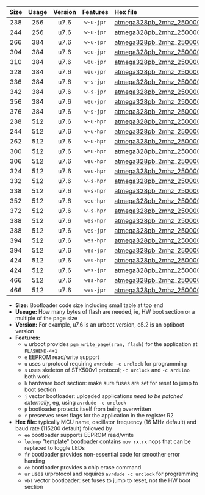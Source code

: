 |Size|Usage|Version|Features|Hex file|
|:-:|:-:|:-:|:-:|:--|
|238|256|u7.6|`w-u-jpr`|[atmega328pb_2mhz_250000bps_ur_vbl.hex](https://raw.githubusercontent.com/stefanrueger/urboot/main//atmega328pb_2mhz_250000bps_ur_vbl.hex)|
|244|256|u7.6|`w-u-jpr`|[atmega328pb_2mhz_250000bps_lednop_ur_vbl.hex](https://raw.githubusercontent.com/stefanrueger/urboot/main//atmega328pb_2mhz_250000bps_lednop_ur_vbl.hex)|
|266|384|u7.6|`w-u-jpr`|[atmega328pb_2mhz_250000bps_lednop_fr_ur_vbl.hex](https://raw.githubusercontent.com/stefanrueger/urboot/main//atmega328pb_2mhz_250000bps_lednop_fr_ur_vbl.hex)|
|304|384|u7.6|`weu-jpr`|[atmega328pb_2mhz_250000bps_ee_ur_vbl.hex](https://raw.githubusercontent.com/stefanrueger/urboot/main//atmega328pb_2mhz_250000bps_ee_ur_vbl.hex)|
|310|384|u7.6|`weu-jpr`|[atmega328pb_2mhz_250000bps_ee_lednop_ur_vbl.hex](https://raw.githubusercontent.com/stefanrueger/urboot/main//atmega328pb_2mhz_250000bps_ee_lednop_ur_vbl.hex)|
|328|384|u7.6|`weu-jpr`|[atmega328pb_2mhz_250000bps_ee_lednop_fr_ur_vbl.hex](https://raw.githubusercontent.com/stefanrueger/urboot/main//atmega328pb_2mhz_250000bps_ee_lednop_fr_ur_vbl.hex)|
|336|384|u7.6|`w-s-jpr`|[atmega328pb_2mhz_250000bps_vbl.hex](https://raw.githubusercontent.com/stefanrueger/urboot/main//atmega328pb_2mhz_250000bps_vbl.hex)|
|342|384|u7.6|`w-s-jpr`|[atmega328pb_2mhz_250000bps_lednop_vbl.hex](https://raw.githubusercontent.com/stefanrueger/urboot/main//atmega328pb_2mhz_250000bps_lednop_vbl.hex)|
|356|384|u7.6|`weu-jpr`|[atmega328pb_2mhz_250000bps_ee_lednop_fr_ce_ur_vbl.hex](https://raw.githubusercontent.com/stefanrueger/urboot/main//atmega328pb_2mhz_250000bps_ee_lednop_fr_ce_ur_vbl.hex)|
|376|384|u7.6|`w-s-jpr`|[atmega328pb_2mhz_250000bps_lednop_fr_vbl.hex](https://raw.githubusercontent.com/stefanrueger/urboot/main//atmega328pb_2mhz_250000bps_lednop_fr_vbl.hex)|
|238|512|u7.6|`w-u-hpr`|[atmega328pb_2mhz_250000bps_ur.hex](https://raw.githubusercontent.com/stefanrueger/urboot/main//atmega328pb_2mhz_250000bps_ur.hex)|
|244|512|u7.6|`w-u-hpr`|[atmega328pb_2mhz_250000bps_lednop_ur.hex](https://raw.githubusercontent.com/stefanrueger/urboot/main//atmega328pb_2mhz_250000bps_lednop_ur.hex)|
|262|512|u7.6|`w-u-hpr`|[atmega328pb_2mhz_250000bps_lednop_fr_ur.hex](https://raw.githubusercontent.com/stefanrueger/urboot/main//atmega328pb_2mhz_250000bps_lednop_fr_ur.hex)|
|300|512|u7.6|`weu-hpr`|[atmega328pb_2mhz_250000bps_ee_ur.hex](https://raw.githubusercontent.com/stefanrueger/urboot/main//atmega328pb_2mhz_250000bps_ee_ur.hex)|
|306|512|u7.6|`weu-hpr`|[atmega328pb_2mhz_250000bps_ee_lednop_ur.hex](https://raw.githubusercontent.com/stefanrueger/urboot/main//atmega328pb_2mhz_250000bps_ee_lednop_ur.hex)|
|324|512|u7.6|`weu-hpr`|[atmega328pb_2mhz_250000bps_ee_lednop_fr_ur.hex](https://raw.githubusercontent.com/stefanrueger/urboot/main//atmega328pb_2mhz_250000bps_ee_lednop_fr_ur.hex)|
|332|512|u7.6|`w-s-hpr`|[atmega328pb_2mhz_250000bps.hex](https://raw.githubusercontent.com/stefanrueger/urboot/main//atmega328pb_2mhz_250000bps.hex)|
|338|512|u7.6|`w-s-hpr`|[atmega328pb_2mhz_250000bps_lednop.hex](https://raw.githubusercontent.com/stefanrueger/urboot/main//atmega328pb_2mhz_250000bps_lednop.hex)|
|352|512|u7.6|`weu-hpr`|[atmega328pb_2mhz_250000bps_ee_lednop_fr_ce_ur.hex](https://raw.githubusercontent.com/stefanrueger/urboot/main//atmega328pb_2mhz_250000bps_ee_lednop_fr_ce_ur.hex)|
|372|512|u7.6|`w-s-hpr`|[atmega328pb_2mhz_250000bps_lednop_fr.hex](https://raw.githubusercontent.com/stefanrueger/urboot/main//atmega328pb_2mhz_250000bps_lednop_fr.hex)|
|388|512|u7.6|`wes-hpr`|[atmega328pb_2mhz_250000bps_ee.hex](https://raw.githubusercontent.com/stefanrueger/urboot/main//atmega328pb_2mhz_250000bps_ee.hex)|
|388|512|u7.6|`wes-jpr`|[atmega328pb_2mhz_250000bps_ee_vbl.hex](https://raw.githubusercontent.com/stefanrueger/urboot/main//atmega328pb_2mhz_250000bps_ee_vbl.hex)|
|394|512|u7.6|`wes-hpr`|[atmega328pb_2mhz_250000bps_ee_lednop.hex](https://raw.githubusercontent.com/stefanrueger/urboot/main//atmega328pb_2mhz_250000bps_ee_lednop.hex)|
|394|512|u7.6|`wes-jpr`|[atmega328pb_2mhz_250000bps_ee_lednop_vbl.hex](https://raw.githubusercontent.com/stefanrueger/urboot/main//atmega328pb_2mhz_250000bps_ee_lednop_vbl.hex)|
|424|512|u7.6|`wes-hpr`|[atmega328pb_2mhz_250000bps_ee_lednop_fr.hex](https://raw.githubusercontent.com/stefanrueger/urboot/main//atmega328pb_2mhz_250000bps_ee_lednop_fr.hex)|
|424|512|u7.6|`wes-jpr`|[atmega328pb_2mhz_250000bps_ee_lednop_fr_vbl.hex](https://raw.githubusercontent.com/stefanrueger/urboot/main//atmega328pb_2mhz_250000bps_ee_lednop_fr_vbl.hex)|
|466|512|u7.6|`wes-hpr`|[atmega328pb_2mhz_250000bps_ee_lednop_fr_ce.hex](https://raw.githubusercontent.com/stefanrueger/urboot/main//atmega328pb_2mhz_250000bps_ee_lednop_fr_ce.hex)|
|466|512|u7.6|`wes-jpr`|[atmega328pb_2mhz_250000bps_ee_lednop_fr_ce_vbl.hex](https://raw.githubusercontent.com/stefanrueger/urboot/main//atmega328pb_2mhz_250000bps_ee_lednop_fr_ce_vbl.hex)|

- **Size:** Bootloader code size including small table at top end
- **Useage:** How many bytes of flash are needed, ie, HW boot section or a multiple of the page size
- **Version:** For example, u7.6 is an urboot version, o5.2 is an optiboot version
- **Features:**
  + `w` urboot provides `pgm_write_page(sram, flash)` for the application at `FLASHEND-4+1`
  + `e` EEPROM read/write support
  + `u` uses urprotocol requiring `avrdude -c urclock` for programming
  + `s` uses skeleton of STK500v1 protocol; `-c urclock` and `-c arduino` both work
  + `h` hardware boot section: make sure fuses are set for reset to jump to boot section
  + `j` vector bootloader: uploaded applications *need to be patched externally*, eg, using `avrdude -c urclock`
  + `p` bootloader protects itself from being overwritten
  + `r` preserves reset flags for the application in the register R2
- **Hex file:** typically MCU name, oscillator frequency (16 MHz default) and baud rate (115200 default) followed by
  + `ee` bootloader supports EEPROM read/write
  + `lednop` "template" bootloader contains `mov rx,rx` nops that can be replaced to toggle LEDs
  + `fr` bootloader provides non-essential code for smoother error handing
  + `ce` bootloader provides a chip erase command
  + `ur` uses urprotocol and requires `avrdude -c urclock` for programming
  + `vbl` vector bootloader: set fuses to jump to reset, not the HW boot section
